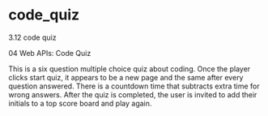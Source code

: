# code_quiz
3.12 code quiz

04 Web APIs: Code Quiz

This is a six question multiple choice quiz about coding.
Once the player clicks start quiz, it appears to be a new page and the same after every question answered.
There is a countdown time that subtracts extra time for wrong answers.
After the quiz is completed, the user is invited to add their initials to a top score board and play again.


